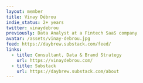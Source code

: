 ```yaml
---
layout: member
title: Vinay Débrou
indie_status: 2+ years
twitter: vinaydebrou
previously: Data Analyst at a Fintech SaaS company
avatar: /assets/vinay-debrou.jpg
feed: https://daybrew.substack.com/feed/
links:
  - title: Consultant, Data & Brand Strategy
    url: https://vinaydebrou.com/
  - title: Substack
    url: https://daybrew.substack.com/about
---
```

